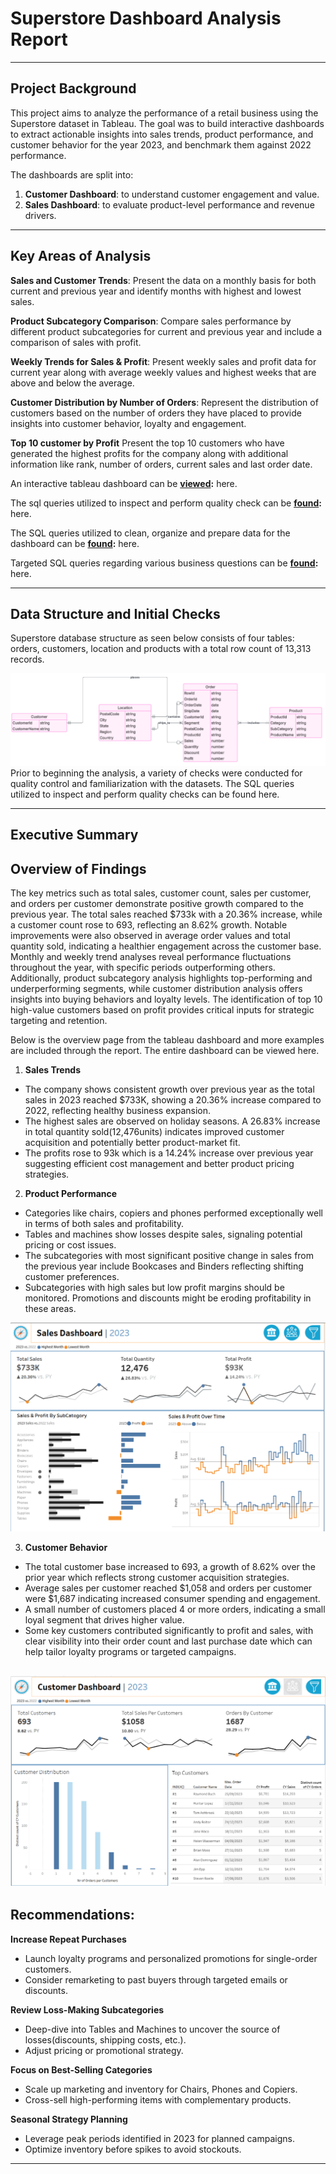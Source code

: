 # Superstore Dashboard Analysis Report


---
## Project Background

This project aims to analyze the performance of a retail business using the Superstore dataset in Tableau. The goal was to build interactive dashboards to extract actionable insights into sales trends, product performance, and customer behavior for the year 2023, and benchmark them against 2022 performance.

The dashboards are split into:
1. **Customer Dashboard**: to understand customer engagement and value.
2. **Sales Dashboard**:  to evaluate product-level performance and revenue drivers.

---

## Key Areas of Analysis

**Sales and Customer Trends**: Present the data on a monthly basis for both current and previous year and identify months with highest and lowest sales.

**Product Subcategory Comparison**: Compare sales performance by different product subcategories for current and previous year and include a comparison of sales with profit.

**Weekly Trends for Sales & Profit**: Present weekly sales and profit data for current year along with average weekly values and highest weeks that are above and below the average.

**Customer Distribution by Number of Orders**: Represent the distribution of customers based on the number of orders they have placed to provide insights into customer behavior, loyalty and engagement.

**Top 10 customer by Profit**
Present the top 10 customers who have generated the highest profits for the company along with additional information like rank, number of orders, current sales and last order date.

An interactive tableau dashboard can be **[viewed](https://github.com/):** here.

The sql queries utilized to inspect and perform quality check can be **[found](https://github.com/):** here.

The SQL queries utilized to clean, organize and prepare data for the dashboard can be **[found](https://github.com/):** here.

Targeted SQL queries regarding various business questions can be **[found](https://github.com/):** here.


---

## Data Structure and Initial Checks

Superstore database structure as seen below consists of four tables: orders, customers, location and products with a total row count of 13,313 records.

![Entity Relationship Diagram](img/erd.png)
Prior to beginning the analysis, a variety of checks were conducted for quality control and familiarization with the datasets. The SQL queries utilized to inspect and perform quality checks can be found here.


---

## Executive Summary

## Overview of Findings

The key metrics such as total sales, customer count, sales per customer, and  orders per customer demonstrate positive growth compared to the previous year. The total sales reached $733k with a 20.36% increase, while a customer count rose to 693, reflecting an 8.62% growth. Notable improvements were also observed in average order values and total quantity sold, indicating a healthier engagement across the customer base. Monthly and weekly trend analyses reveal performance fluctuations throughout the year, with specific periods outperforming others. Additionally, product subcategory analysis highlights top-performing and underperforming segments, while customer distribution analysis offers insights into buying behaviors and loyalty levels. The identification of top 10 high-value customers based on profit provides critical inputs for strategic targeting and retention.

Below is the overview page from the tableau dashboard and more examples are included through the report. The entire dashboard can be viewed here.

1. **Sales Trends**
- The company shows consistent growth over previous year as the total sales in 2023 reached $733K, showing a 20.36% increase compared to 2022, reflecting healthy business expansion.
- The highest sales are observed on holiday seasons. A 26.83% increase in total quantity sold(12,476units) indicates improved customer acquisition and potentially better product-market fit. 
- The profits rose to 93k which is a 14.24% increase over previous year suggesting efficient cost management and better product pricing strategies.

2. **Product Performance**
- Categories like chairs, copiers and phones performed exceptionally well in terms of both sales and profitability.
- Tables and machines show losses despite sales, signaling potential pricing or cost issues.
- The subcategories with most significant positive change in sales from the previous year include Bookcases and Binders reflecting shifting customer preferences.
- Subcategories with high sales but low profit margins should be monitored.  Promotions and discounts might be eroding profitability in these areas.


![Sales Dashboard](img/sales-dashboard.png)

3. **Customer Behavior**
- The total customer base increased to 693, a growth of 8.62% over the prior year which reflects strong customer acquisition strategies.
- Average sales per customer reached $1,058 and orders per customer were $1,687 indicating increased consumer spending and engagement.
- A small number of customers placed 4 or more orders, indicating a small loyal segment that drives higher value.
- Some key customers contributed significantly to profit and sales, with clear visibility into their order count and last purchase date which can help tailor loyalty programs or targeted campaigns.


![Customer Dashboard](img/customer-dashboard.png)
---

## Recommendations:

**Increase Repeat Purchases**
- Launch loyalty programs and personalized promotions for single-order customers.
- Consider remarketing to past buyers through targeted emails or discounts.

**Review Loss-Making Subcategories**
- Deep-dive into Tables and Machines to uncover the source of losses(discounts, shipping costs, etc.).
- Adjust pricing or promotional strategy.

**Focus on Best-Selling Categories**
- Scale up marketing and inventory for Chairs, Phones and Copiers.
- Cross-sell high-performing items with complementary products.

**Seasonal Strategy Planning**
- Leverage peak periods identified in 2023 for planned campaigns.
- Optimize inventory before spikes to avoid stockouts.


---



